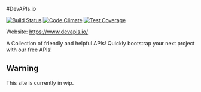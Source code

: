 #DevAPIs.io

[![Build Status](https://travis-ci.org/legrego/devapis.io.svg?branch=master)](https://travis-ci.org/legrego/devapis.io)
[![Code Climate](https://codeclimate.com/github/legrego/devapis.io/badges/gpa.svg)](https://codeclimate.com/github/legrego/devapis.io)
[![Test Coverage](https://codeclimate.com/github/legrego/devapis.io/badges/coverage.svg)](https://codeclimate.com/github/legrego/devapis.io/coverage)

Website: <https://www.devapis.io/>

A Collection of friendly and helpful APIs!
Quickly bootstrap your next project with our free APIs!

## Warning

This site is currently in wip.
